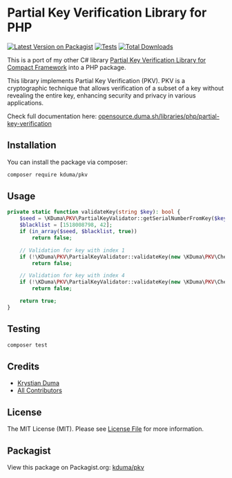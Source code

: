 # Partial Key Verification Library for PHP

[![Latest Version on Packagist](https://img.shields.io/packagist/v/kduma/pkv.svg?style=flat-square)](https://packagist.org/packages/kduma/pkv)
[![Tests](https://img.shields.io/github/actions/workflow/status/kduma-OSS/PHP-Partial-Key-Verification/run-tests.yml?branch=master&label=tests&style=flat-square)](https://github.com/kduma-OSS/PHP-Partial-Key-Verification/actions/workflows/run-tests.yml)
[![Total Downloads](https://img.shields.io/packagist/dt/kduma/pkv.svg?style=flat-square)](https://packagist.org/packages/kduma/pkv)

This is a port of my other C# library [Partial Key Verification Library for Compact Framework](https://opensource.duma.sh/libraries/net/partial-key-verification) into a PHP package.

This library implements Partial Key Verification (PKV). PKV is a cryptographic technique that allows verification of a subset of a key without revealing the entire key, enhancing security and privacy in various applications.

Check full documentation here: [opensource.duma.sh/libraries/php/partial-key-verification](https://opensource.duma.sh/libraries/php/partial-key-verification)


## Installation

You can install the package via composer:

```bash
composer require kduma/pkv
```

## Usage

```php
private static function validateKey(string $key): bool {
	$seed = \KDuma\PKV\PartialKeyValidator::getSerialNumberFromKey($key);
	$blacklist = [1518008798, 42];
	if (in_array($seed, $blacklist, true))
		return false;

	// Validation for key with index 1
	if (!\KDuma\PKV\PartialKeyValidator::validateKey(new \KDuma\PKV\Checksum\Adler16(), new \KDuma\PKV\Hash\OneAtATime(), $key, 1, 766109221))
		return false;

	// Validation for key with index 4
	if (!\KDuma\PKV\PartialKeyValidator::validateKey(new \KDuma\PKV\Checksum\Adler16(), new \KDuma\PKV\Hash\Fnv1a(), $key, 4, 4072442218))
		return false;

	return true;
}
```

## Testing

```bash
composer test
```

## Credits

- [Krystian Duma](https://github.com/kduma)
- [All Contributors](../../contributors)

## License

The MIT License (MIT). Please see [License File](LICENSE.md) for more information.

## Packagist
View this package on Packagist.org: [kduma/pkv](https://packagist.org/packages/kduma/pkv)
